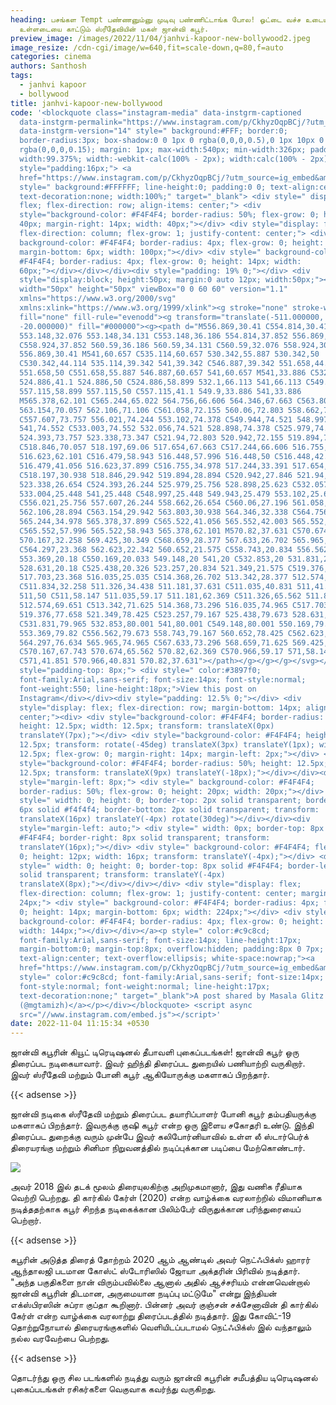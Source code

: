 ```yaml
---
heading: பசங்கள Tempt பண்ணனும்னு முடிவு பண்ணிட்டாங்க போல! ஓட்டை வச்ச உடையில்
  உள்ளடையை காட்டும் ஸ்ரீதேவியின் மகள் ஜான்வி கபூர்.
preview_image: /images/2022/11/04/janhvi-kapoor-new-bollywood2.jpeg
image_resize: /cdn-cgi/image/w=640,fit=scale-down,q=80,f=auto
categories: cinema
authors: Santhosh
tags:
  - janhvi kapoor
  - bollywood
title: janhvi-kapoor-new-bollywood
code: '<blockquote class="instagram-media" data-instgrm-captioned
  data-instgrm-permalink="https://www.instagram.com/p/CkhyzOqpBCj/?utm_source=ig_embed&amp;utm_campaign=loading"
  data-instgrm-version="14" style=" background:#FFF; border:0;
  border-radius:3px; box-shadow:0 0 1px 0 rgba(0,0,0,0.5),0 1px 10px 0
  rgba(0,0,0,0.15); margin: 1px; max-width:540px; min-width:326px; padding:0;
  width:99.375%; width:-webkit-calc(100% - 2px); width:calc(100% - 2px);"><div
  style="padding:16px;"> <a
  href="https://www.instagram.com/p/CkhyzOqpBCj/?utm_source=ig_embed&amp;utm_campaign=loading"
  style=" background:#FFFFFF; line-height:0; padding:0 0; text-align:center;
  text-decoration:none; width:100%;" target="_blank"> <div style=" display:
  flex; flex-direction: row; align-items: center;"> <div
  style="background-color: #F4F4F4; border-radius: 50%; flex-grow: 0; height:
  40px; margin-right: 14px; width: 40px;"></div> <div style="display: flex;
  flex-direction: column; flex-grow: 1; justify-content: center;"> <div style="
  background-color: #F4F4F4; border-radius: 4px; flex-grow: 0; height: 14px;
  margin-bottom: 6px; width: 100px;"></div> <div style=" background-color:
  #F4F4F4; border-radius: 4px; flex-grow: 0; height: 14px; width:
  60px;"></div></div></div><div style="padding: 19% 0;"></div> <div
  style="display:block; height:50px; margin:0 auto 12px; width:50px;"><svg
  width="50px" height="50px" viewBox="0 0 60 60" version="1.1"
  xmlns="https://www.w3.org/2000/svg"
  xmlns:xlink="https://www.w3.org/1999/xlink"><g stroke="none" stroke-width="1"
  fill="none" fill-rule="evenodd"><g transform="translate(-511.000000,
  -20.000000)" fill="#000000"><g><path d="M556.869,30.41 C554.814,30.41
  553.148,32.076 553.148,34.131 C553.148,36.186 554.814,37.852 556.869,37.852
  C558.924,37.852 560.59,36.186 560.59,34.131 C560.59,32.076 558.924,30.41
  556.869,30.41 M541,60.657 C535.114,60.657 530.342,55.887 530.342,50
  C530.342,44.114 535.114,39.342 541,39.342 C546.887,39.342 551.658,44.114
  551.658,50 C551.658,55.887 546.887,60.657 541,60.657 M541,33.886 C532.1,33.886
  524.886,41.1 524.886,50 C524.886,58.899 532.1,66.113 541,66.113 C549.9,66.113
  557.115,58.899 557.115,50 C557.115,41.1 549.9,33.886 541,33.886
  M565.378,62.101 C565.244,65.022 564.756,66.606 564.346,67.663 C563.803,69.06
  563.154,70.057 562.106,71.106 C561.058,72.155 560.06,72.803 558.662,73.347
  C557.607,73.757 556.021,74.244 553.102,74.378 C549.944,74.521 548.997,74.552
  541,74.552 C533.003,74.552 532.056,74.521 528.898,74.378 C525.979,74.244
  524.393,73.757 523.338,73.347 C521.94,72.803 520.942,72.155 519.894,71.106
  C518.846,70.057 518.197,69.06 517.654,67.663 C517.244,66.606 516.755,65.022
  516.623,62.101 C516.479,58.943 516.448,57.996 516.448,50 C516.448,42.003
  516.479,41.056 516.623,37.899 C516.755,34.978 517.244,33.391 517.654,32.338
  C518.197,30.938 518.846,29.942 519.894,28.894 C520.942,27.846 521.94,27.196
  523.338,26.654 C524.393,26.244 525.979,25.756 528.898,25.623 C532.057,25.479
  533.004,25.448 541,25.448 C548.997,25.448 549.943,25.479 553.102,25.623
  C556.021,25.756 557.607,26.244 558.662,26.654 C560.06,27.196 561.058,27.846
  562.106,28.894 C563.154,29.942 563.803,30.938 564.346,32.338 C564.756,33.391
  565.244,34.978 565.378,37.899 C565.522,41.056 565.552,42.003 565.552,50
  C565.552,57.996 565.522,58.943 565.378,62.101 M570.82,37.631 C570.674,34.438
  570.167,32.258 569.425,30.349 C568.659,28.377 567.633,26.702 565.965,25.035
  C564.297,23.368 562.623,22.342 560.652,21.575 C558.743,20.834 556.562,20.326
  553.369,20.18 C550.169,20.033 549.148,20 541,20 C532.853,20 531.831,20.033
  528.631,20.18 C525.438,20.326 523.257,20.834 521.349,21.575 C519.376,22.342
  517.703,23.368 516.035,25.035 C514.368,26.702 513.342,28.377 512.574,30.349
  C511.834,32.258 511.326,34.438 511.181,37.631 C511.035,40.831 511,41.851
  511,50 C511,58.147 511.035,59.17 511.181,62.369 C511.326,65.562 511.834,67.743
  512.574,69.651 C513.342,71.625 514.368,73.296 516.035,74.965 C517.703,76.634
  519.376,77.658 521.349,78.425 C523.257,79.167 525.438,79.673 528.631,79.82
  C531.831,79.965 532.853,80.001 541,80.001 C549.148,80.001 550.169,79.965
  553.369,79.82 C556.562,79.673 558.743,79.167 560.652,78.425 C562.623,77.658
  564.297,76.634 565.965,74.965 C567.633,73.296 568.659,71.625 569.425,69.651
  C570.167,67.743 570.674,65.562 570.82,62.369 C570.966,59.17 571,58.147 571,50
  C571,41.851 570.966,40.831 570.82,37.631"></path></g></g></g></svg></div><div
  style="padding-top: 8px;"> <div style=" color:#3897f0;
  font-family:Arial,sans-serif; font-size:14px; font-style:normal;
  font-weight:550; line-height:18px;">View this post on
  Instagram</div></div><div style="padding: 12.5% 0;"></div> <div
  style="display: flex; flex-direction: row; margin-bottom: 14px; align-items:
  center;"><div> <div style="background-color: #F4F4F4; border-radius: 50%;
  height: 12.5px; width: 12.5px; transform: translateX(0px)
  translateY(7px);"></div> <div style="background-color: #F4F4F4; height:
  12.5px; transform: rotate(-45deg) translateX(3px) translateY(1px); width:
  12.5px; flex-grow: 0; margin-right: 14px; margin-left: 2px;"></div> <div
  style="background-color: #F4F4F4; border-radius: 50%; height: 12.5px; width:
  12.5px; transform: translateX(9px) translateY(-18px);"></div></div><div
  style="margin-left: 8px;"> <div style=" background-color: #F4F4F4;
  border-radius: 50%; flex-grow: 0; height: 20px; width: 20px;"></div> <div
  style=" width: 0; height: 0; border-top: 2px solid transparent; border-left:
  6px solid #f4f4f4; border-bottom: 2px solid transparent; transform:
  translateX(16px) translateY(-4px) rotate(30deg)"></div></div><div
  style="margin-left: auto;"> <div style=" width: 0px; border-top: 8px solid
  #F4F4F4; border-right: 8px solid transparent; transform:
  translateY(16px);"></div> <div style=" background-color: #F4F4F4; flex-grow:
  0; height: 12px; width: 16px; transform: translateY(-4px);"></div> <div
  style=" width: 0; height: 0; border-top: 8px solid #F4F4F4; border-left: 8px
  solid transparent; transform: translateY(-4px)
  translateX(8px);"></div></div></div> <div style="display: flex;
  flex-direction: column; flex-grow: 1; justify-content: center; margin-bottom:
  24px;"> <div style=" background-color: #F4F4F4; border-radius: 4px; flex-grow:
  0; height: 14px; margin-bottom: 6px; width: 224px;"></div> <div style="
  background-color: #F4F4F4; border-radius: 4px; flex-grow: 0; height: 14px;
  width: 144px;"></div></div></a><p style=" color:#c9c8cd;
  font-family:Arial,sans-serif; font-size:14px; line-height:17px;
  margin-bottom:0; margin-top:8px; overflow:hidden; padding:8px 0 7px;
  text-align:center; text-overflow:ellipsis; white-space:nowrap;"><a
  href="https://www.instagram.com/p/CkhyzOqpBCj/?utm_source=ig_embed&amp;utm_campaign=loading"
  style=" color:#c9c8cd; font-family:Arial,sans-serif; font-size:14px;
  font-style:normal; font-weight:normal; line-height:17px;
  text-decoration:none;" target="_blank">A post shared by Masala Glitz
  (@mgtamizh)</a></p></div></blockquote> <script async
  src="//www.instagram.com/embed.js"></script>'
date: 2022-11-04 11:15:34 +0530
---
```

ஜான்வி கபூரின் கியூட் டிரெடிஷனல் தீபாவளி புகைப்படங்கள்!
ஜான்வி கபூர் ஒரு திரைப்பட நடிகையாவார். இவர் ஹிந்தி திரைப்பட துறையில் பணியாற்றி வருகிறார். இவர் ஸ்ரீதேவி மற்றும் போனி கபூர் ஆகியோருக்கு மகளாகப் பிறந்தார்.

{{< adsense >}}


ஜான்வி நடிகை ஸ்ரீதேவி மற்றும் திரைப்பட தயாரிப்பாளர் போனி கபூர் தம்பதியருக்கு மகளாகப் பிறந்தார். இவருக்கு குஷி கபூர் என்ற ஒரு இளைய சகோதரி உண்டு. இந்தி திரைப்பட துறைக்கு வரும் முன்பே இவர் கலிபோர்னியாவில் உள்ள லீ ஸ்டார்பெர்க் திரையரங்கு மற்றும் சினிமா நிறுவனத்தில் நடிப்புக்கான படிப்பை மேற்கொண்டார்.


![](/images/2022/11/04/janhvi-kapoor-new-bollywood.jpeg)

அவர் 2018 இல் தடக் மூலம் திரையுலகிற்கு அறிமுகமானார், இது வணிக ரீதியாக வெற்றி பெற்றது. தி கார்கில் கேர்ள் (2020) என்ற வாழ்க்கை வரலாற்றில் விமானியாக நடித்ததற்காக கபூர் சிறந்த நடிகைக்கான பிலிம்பேர் விருதுக்கான பரிந்துரையைப் பெற்றார்.

{{< adsense >}}


கபூரின் அடுத்த திரைத் தோற்றம் 2020 ஆம் ஆண்டில் அவர் நெட்ஃபிக்ஸ் ஹாரர் ஆந்தாலஜி படமான கோஸ்ட் ஸ்டோரிஸில் ஜோயா அக்தரின் பிரிவில் நடித்தார். "அந்த பகுதிகளை நான் விரும்பவில்லை ஆனால் அதில் ஆச்சரியம் என்னவென்றால் ஜான்வி கபூரின் திடமான, அருமையான நடிப்பு மட்டுமே" என்று இந்தியன் எக்ஸ்பிரஸின் சுப்ரா குப்தா கூறினார்.  பின்னர் அவர் குஞ்சன் சக்சேனாவின் தி கார்கில் கேர்ள் என்ற வாழ்க்கை வரலாற்று திரைப்படத்தில் நடித்தார். இது கோவிட்-19 தொற்றுநோயால் திரையரங்குகளில் வெளியிடப்படாமல் நெட்ஃபிக்ஸ் இல் வந்தாலும் நல்ல வரவேற்பை பெற்றது. 

{{< adsense >}}


தொடர்ந்து ஒரு சில படங்களில் நடித்து வரும் ஜான்வி  கபூரின் சமீபத்திய டிரெடிஷனல் புகைப்படங்கள் ரசிகர்களை வெகுவாக கவர்ந்து வருகிறது.